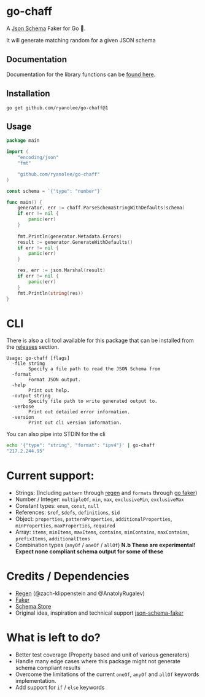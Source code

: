 # go-chaff
A [Json Schema](https://json-schema.org/) Faker for Go 🙈.

It will generate matching random for a given JSON schema

## Documentation
Documentation for the library functions can be [found here](https://pkg.go.dev/github.com/ryanolee/go-chaff).

## Installation
```go get github.com/ryanolee/go-chaff@1```

## Usage
```go
package main

import (
	"encoding/json"
	"fmt"

	"github.com/ryanolee/go-chaff"
)

const schema = `{"type": "number"}`

func main() {
	generator, err := chaff.ParseSchemaStringWithDefaults(schema)
	if err != nil {
		panic(err)
	}
	
	fmt.Println(generator.Metadata.Errors)
	result := generator.GenerateWithDefaults()
	if err != nil {
		panic(err)
	}

	res, err := json.Marshal(result)
	if err != nil {
		panic(err)
	}
	fmt.Println(string(res))
}
```

# CLI
There is also a cli tool available for this package that can be installed from the [releases](https://github.com/ryanolee/go-chaff/releases) section.
```
Usage: go-chaff [flags]
  -file string
        Specify a file path to read the JSON Schema from
  -format
        Format JSON output.
  -help
        Print out help.
  -output string
        Specify file path to write generated output to.
  -verbose
        Print out detailed error information.
  -version
        Print out cli version information.
```

You can also pipe into STDIN for the cli
```bash
echo '{"type": "string", "format": "ipv4"}' | go-chaff
"217.2.244.95"
```

# Current support:
 * Strings: (Including `pattern` through [regen](https://github.com/zach-klippenstein/goregen/blob/master/regen.go) and `formats` through [go faker](https://github.com/go-faker/faker))
 * Number / Integer: `multipleOf`, `min`, `max`, `exclusiveMin`, `exclusiveMax`
 * Constant types: `enum`, `const`, `null`
 * References: `$ref`, `$defs`, `definitions`, `$id` 
 * Object: `properties`, `patternProperties`, `additionalProperties`, `minProperties`, `maxProperties`, `required`
 * Array: `items`, `minItems`, `maxItems`, `contains`, `minContains`, `maxContains`, `prefixItems`, `additionalItems`
 * Combination types (`anyOf` / `oneOf` / `allOf`) **N.b These are experimental! Expect none compliant schema output for some of these**

# Credits / Dependencies
 * [Regen](https://github.com/zach-klippenstein/goregen) (@zach-klippenstein and @AnatolyRugalev)
 * [Faker](https://github.com/go-faker/faker)
 * [Schema Store](https://github.com/SchemaStore/schemastore)
 * Original idea, inspiration and technical support [json-schema-faker](https://github.com/json-schema-faker/json-schema-faker)

# What is left to do?
 * Better test coverage (Property based and unit of various generators)
 * Handle many edge cases where this package might not generate schema compliant results
 * Overcome the limitations of the current `oneOf`, `anyOf` and `allOf` keywords implementation.
 * Add support for `if` / `else` keywords

 
